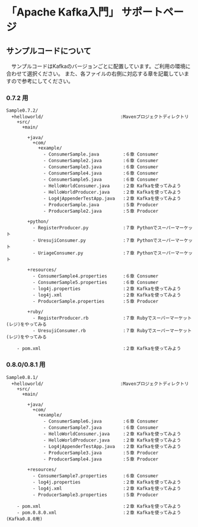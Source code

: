 「Apache Kafka入門」 サポートページ
===================

## サンプルコードについて
　サンプルコードはKafkaのバージョンごとに配置しています。ご利用の環境に合わせて選択ください。
また、各ファイルの右側に対応する章を記載していますので参考にしてください。

### 0.7.2 用

    Sample0.7.2/
      +helloworld/                             :Mavenプロジェクトディレクトリ
        +src/
          +main/

            +java/
              +com/
                +example/
                  - ConsumerSample.java         :６章 Consumer
                  - ConsumerSample2.java        :６章 Consumer
                  - ConsumerSample3.java        :６章 Consumer
                  - ConsumerSample4.java        :６章 Consumer
                  - ConsumerSample5.java        :６章 Consumer
                  - HelloWorldConsumer.java     :２章 Kafkaを使ってみよう
                  - HelloWorldProducer.java     :２章 Kafkaを使ってみよう
                  - Log4jAppenderTestApp.java   :２章 Kafkaを使ってみよう
                  - ProducerSample.java         :５章 Producer
                  - ProducerSample2.java        :５章 Producer

            +python/
              - RegisterProducer.py             :７章 Pythonでスーパーマーケット
              - UresujiConsumer.py              :７章 Pythonでスーパーマーケット
              - UriageConsumer.py               :７章 Pythonでスーパーマーケット

            +resources/
              - ConsumerSample4.properties      :６章 Consumer
              - ConsumerSample5.properties      :６章 Consumer
              - log4j.properties                :２章 Kafkaを使ってみよう
              - log4j.xml                       :２章 Kafkaを使ってみよう
              - ProducerSample.properties       :５章 Producer

            +ruby/
              - RegisterProducer.rb             :７章 Rubyでスーパーマーケット(レジ)をやってみる
              - UresujiConsumer.rb              :７章 Rubyでスーパーマーケット(レジ)をやってみる

        - pom.xml                               :２章 Kafkaを使ってみよう

### 0.8.0/0.8.1 用

    Sample0.8.1/
      +helloworld/                             :Mavenプロジェクトディレクトリ
        +src/
          +main/

            +java/
              +com/
                +example/
                  - ConsumerSample6.java        :６章 Consumer
                  - ConsumerSample7.java        :６章 Consumer
                  - HelloWorldConsumer.java     :２章 Kafkaを使ってみよう
                  - HelloWorldProducer.java     :２章 Kafkaを使ってみよう
                  - Log4jAppenderTestApp.java   :２章 Kafkaを使ってみよう
                  - ProducerSample3.java        :５章 Producer
                  - ProducerSample4.java        :５章 Producer

            +resources/
              - ConsumerSample7.properties      :６章 Consumer
              - log4j.properties                :２章 Kafkaを使ってみよう
              - log4j.xml                       :２章 Kafkaを使ってみよう
              - ProducerSample3.properties      :５章 Producer

        - pom.xml                               :２章 Kafkaを使ってみよう
        - pom.0.8.0.xml                         :２章 Kafkaを使ってみよう(Kafka0.8.0用)

　  
　  
　  

